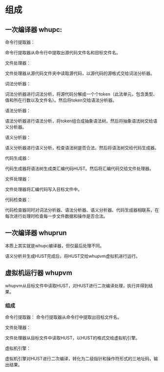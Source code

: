# 组成
## 一次编译器 whupc:

命令行提取器：

命令行提取器从命令行中提取出源代码文件名和目标文件名。

文件处理器：

文件处理器从源代码文件夹中读取源代码，以源代码的源格式交给词法分析器。

词法分析器：

词法分析器进行词法分析，将源代码分解成一个个token（此法单元，包含类型、值和所在行数以及文件名）。然后将token交给语法分析器。

语法分析器：

语法分析器进行语法分析，将token组合成抽象语法树。然后将抽象语法树交给语义分析器。

语义分析器：

语义分析器进行语义分析，检查语法树是否合法。然后将语法树交给代码生成器。

代码生成器：

代码生成器将语法树生成类汇编代码HUST。然后将汇编代码交给文件处理器。

文件处理器：

文件处理器将汇编代码写入目标文件中。

代码检查器：

代码检查器同时对词法分析器、语法分析器、语义分析器、代码生成器相联系，在每次进行处理时检查每一步文件数据和操作是否合法。

## 一次编译器 whuprun

本质上其实就是whupc编译器，但仅最后处理不同。

语义分析并生成HUST完成后，将HUST交给whupvm虚拟机进行运行。

## 虚拟机运行器 whupvm

whupvm从目标文件中读取HUST，对HUST进行二次编译处理，执行并得到结果。

### 组成

命令行提取器：
命令行提取器从命令行中提取出目标文件名。

文件处理器：

文件处理器从目标文件中读取HUST，以HUST的格式交给虚拟机引擎。

虚拟机引擎：

虚拟机引擎对HUST进行二次编译，转化为二级指针和操作符形式的三地址码，输出结果。
